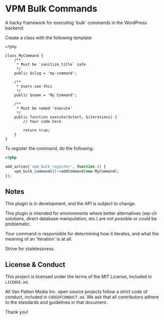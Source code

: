 # VPM Bulk Commands

A hacky framework for executing 'bulk' commands in the WordPress backend.

Create a class with the following template:

```
<?php

class MyCommand {
	/**
	 * Must be `sanitize_title` safe
	 */
	public $slug = 'my-command';

	/**
	 * Users see this
	 */
	public $name = 'My Command';

	/**
	 * Must be named 'execute'
	 */
	public function execute($start, $iterations) {
		// Your code here

		return true;
	}
}
```

To register the command, do the following:

```php
<?php

add_action('vpm_bulk_register', function () {
	vpm_bulk_commands()->addCommand(new MyCommand);
});
```

## Notes

This plugin is in development, and the API is subject to change.

This plugin is intended for environments where better alternatives (wp-cli solutions, direct database manipulation, etc.) are not possible or could be problematic.

Your command is responsible for determining how it iterates, and what the meaning of an 'iteration' is at all.

Strive for statelessness.

## License & Conduct

This project is licensed under the terms of the MIT License, included in `LICENSE.md`.

All Van Patten Media Inc. open source projects follow a strict code of conduct, included in `CODEOFCONDUCT.md`. We ask that all contributors adhere to the standards and guidelines in that document.

Thank you!
